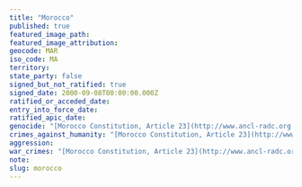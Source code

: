 ```yaml
---
title: "Morocco"
published: true
featured_image_path:
featured_image_attribution:
geocode: MAR
iso_code: MA
territory:
state_party: false
signed_but_not_ratified: true
signed_date: 2000-09-08T00:00:00.000Z
ratified_or_acceded_date:
entry_into_force_date:
ratified_apic_date:
genocide: "[Morocco Constitution, Article 23](http://www.ancl-radc.org.za/sites/default/files/morocco_eng.pdf)"
crimes_against_humanity: "[Morocco Constitution, Article 23](http://www.ancl-radc.org.za/sites/default/files/morocco_eng.pdf)"
aggression:
war_crimes: "[Morocco Constitution, Article 23](http://www.ancl-radc.org.za/sites/default/files/morocco_eng.pdf)"
note:
slug: morocco
---
```

